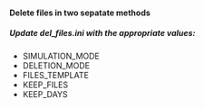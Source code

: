 ####  Delete files in two sepatate methods

##### Update del_files.ini with the appropriate values:
- SIMULATION_MODE
- DELETION_MODE
- FILES_TEMPLATE
- KEEP_FILES
- KEEP_DAYS
